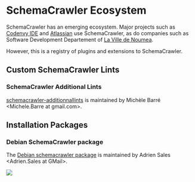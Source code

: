 # SchemaCrawler Ecosystem

SchemaCrawler has an emerging ecosystem. Major projects such as 
[Codenvy IDE](https://codenvy.com/) and [Atlassian](https://www.atlassian.com) use
SchemaCrawler, as do companies such as Software
Development Departement of [La Ville de Noumea](http://www.noumea.nc/).

However, this is a registry of plugins and extensions to SchemaCrawler.

## Custom SchemaCrawler Lints

### SchemaCrawler Additional Lints
[schemacrawler-additionnallints](https://github.com/mbarre/schemacrawler-additionnallints) is maintained by
Michèle Barré <Michele.Barre at gmail.com>.


## Installation Packages

### Debian SchemaCrawler package
The [Debian schemacrawler package](http://github.com/adriens/schemacrawler-deb) is maintained by
Adrien Sales <Adrien.Sales at GMail>.

<a href="https://bintray.com/adriens/deb/schemacrawler/_latestVersion">
<img src="https://api.bintray.com/packages/adriens/deb/schemacrawler/images/download.svg" /></a>
